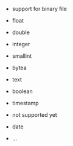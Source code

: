 
- support for binary file
- float
- double
- integer
- smallint
- bytea
- text
- boolean
- timestamp


- not supported yet
- date
- ...
